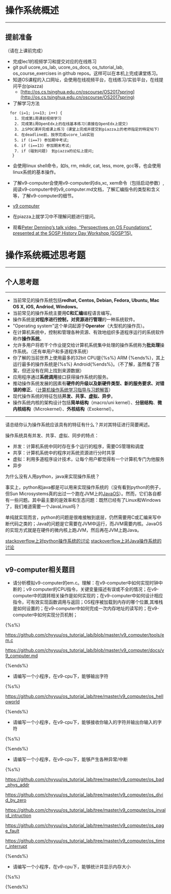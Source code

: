 # 操作系统概述

---

## **提前准备**

（请在上课前完成）

* 完成lec1的视频学习和提交对应的在线练习
* git pull ucore\_os\_lab, ucore\_os\_docs, os\_tutorial\_lab, os\_course\_exercises in github repos。这样可以在本机上完成课堂练习。
* 知道OS课程的入口网址，会使用在线视频平台，在线练习/实验平台，在线提问平台\(piazza\)
  * [http://os.cs.tsinghua.edu.cn/oscourse/OS2017spring](http://os.cs.tsinghua.edu.cn/oscourse/OS2017spring)
* 了解学习方法

```
  for (i=1; i<=13; i++) {
    1. 完成第i周课前视频学习
    2. 完成第i周OpenEdx上的在线基本练习(直接在OpenEdx上提交)
    3. 上SPOC课并完成课上练习（课堂上完成并提交到piazza上的老师指定的特定帖下）
    4. 在deadline前，按序完成ucore_lab实验
    5. if (i==7) 参加期中考试;
    6. if (i==13) 参加期末考试;
    7. if (碰到问题)　到piazza的论坛上提问;
   }
```

* 会使用linux shell命令，如ls, rm, mkdir, cat, less, more, gcc等，也会使用linux系统的基本操作。
* 了解v9-computer会使用v9-computer的dis,xc, xem命令（包括启动参数）,阅读v9-computer中的v9_computer.md文档，了解汇编指令的类型和含义等，了解v9-computer的细节。
* [v9 computer](https://github.com/chyyuu/os_tutorial_lab/blob/master/v9_computer/docs/v9_computer.md)

* 在piazza上就学习中不理解问题进行提问。

* 观看[Peter Denning’s talk video, “Perspectives on OS Foundations”, presented at the SOSP History Day Workshop (SOSP‘15).](https://www.youtube.com/watch?v=xs6cDaXbsUA)


# 操作系统概述思考题

---

## 个人思考题

---
* 当前常见的操作系统包括**redhat, Centos, Debian, Fedora, Ubuntu, Mac OS X, iOS, Andriod, Windows**。
* 当前常见的操作系统主要用**C和汇编**编程语言编写。
* 操作系统是**对程序进行控制，对资源进行管理**的一种系统软件。
* "Operating system"这个单词起源于**Operator**（大型机的操作员）。
* 在计算机系统中，控制和管理各种资源、有效地组织多道程序运行的系统软件称作**操作系统**。
* 允许多用户将若干个作业提交给计算机系统集中处理的操作系统称为**批处理**操作系统。（还有单用户和多道程序系统）
* 你了解的当前世界上使用最多的32bit CPU是{%s%} ARM {%ends%}，其上运行最多的操作系统是{%s%} Android{%ends%}。（不了解，虽然看了答案，但还没有在网上找到来源数据）
* 应用程序通过**系统调用**接口获得操作系统的服务。
* 推动操作系统发展的因素有**硬件的升级以及新硬件类型、新的服务要求、对错误的修正**。（[计算机操作系统学习指导与习题解答](https://books.google.co.jp/books?isbn=7302120986)）
* 现代操作系统的特征包括**并发、共享、虚拟、异步**。
* 操作系统内核的架构设计包括**简单结构**（macro/uni kernel）、**分层结构**、**微内核结构**（Microkernel）、**外核结构**（Exokernel）。

---

请总结你认为操作系统应该具有的特征有什么？并对其特征进行简要阐述。

操作系统具有并发、共享、虚拟、同步的特点：
* 并发：计算机系统中同时存在多个运行的程序，需要OS管理和调度
* 共享：计算机系统中的程序对系统资源进行分时共享
* 虚拟：利用多道程序设计技术，让每个用户都觉得有一个计算机专门为他服务
* 异步

<!--
从总体上看，操作系统具有五个方面的特征：虚拟性（Virtualization）、并发性（concurrency）、异步性、共享性和持久性（persistency）。在虚拟性方面，可以从操作系统对内存，CPU的抽象和处理上有更好的理解；对于并发性和共享性方面，可以从操作系统支持多个应用程序“同时”运行的情况来理解；对于异步性，可以从操作系统调度，中断处理对应用程序执行造成的影响等几个放马来理解；对于持久性方面，可以从操作系统中的文件系统支持把数据方便地从磁盘等存储介质上存入和取出来理解。
-->



为什么没有人用python，java来实现操作系统？

事实上，python和java都是可以用来实现操作系统的（没有看到python的例子，但Sun Microsystems真的出过一个跑在JVM上的[JavaOS](https://en.wikipedia.org/wiki/JavaOS)）。然而，它们各自都有一些问题。其中最主要的是效率和生态问题：既然已经有了Linux和Windows了，我们难道需要一个JavaLinux吗？

单纯就实现而言，python的问题是很难接触到底层，仍然需要用C或汇编来写中断代码之类的；Java的问题是它需要在JVM中运行，而JVM需要内核。JavaOS的实现方式就是在硬件的微内核上跑JVM，然后再在JVM上跑Java。

[stackoverflow上对python操作系统的讨论](https://stackoverflow.com/questions/10904721/is-it-possible-to-create-an-operating-system-using-python)
[stackoverflow上对Java操作系统的讨论](https://stackoverflow.com/questions/29580170/why-operating-systems-are-not-written-in-java)

---

## v9-computer相关题目


- 请分析模拟v9\-computer的em.c。理解：在v9\-computer中如何实现时钟中断的；v9 computer的CPU指令，关键变量描述有误或不全的情况；在v9\-computer中的跳转相关操作是如何实现的；在v9\-computer中如何设计相应指令，可有效实现函数调用与返回；OS程序被加载到内存的哪个位置,其堆栈是如何设置的；在v9\-computer中如何完成一次内存地址的读写的；在v9\-computer中如何实现分页机制；

{%s%}

https://github.com/chyyuu/os_tutorial_lab/blob/master/v9_computer/tools/em.c       



https://github.com/chyyuu/os_tutorial_lab/blob/master/v9_computer/docs/v9_computer.md

{%ends%}

- 请编写一个小程序，在v9-cpu下，能够输出字符

{%s%}

https://github.com/chyyuu/os_tutorial_lab/tree/master/v9_computer/os_helloworld

{%ends%}

- 请编写一个小程序，在v9-cpu下，能够接收你输入的字符并输出你输入的字符

{%s%}

{%ends%}

- 请编写一个小程序，在v9-cpu下，能够产生各种异常/中断

{%s%}

https://github.com/chyyuu/os_tutorial_lab/tree/master/v9_computer/os_bad_phys_addr  

https://github.com/chyyuu/os_tutorial_lab/tree/master/v9_computer/os_divid_by_zero   

https://github.com/chyyuu/os_tutorial_lab/tree/master/v9_computer/os_invalid_intruction

https://github.com/chyyuu/os_tutorial_lab/tree/master/v9_computer/os_page_fault  

https://github.com/chyyuu/os_tutorial_lab/tree/master/v9_computer/os_timer_interrupt  

{%ends%}

- 请编写一个小程序，在v9-cpu下，能够统计并显示内存大小

{%s%}

{%ends%}
